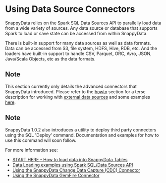# Using Data Source Connectors

SnappyData relies on the Spark SQL Data Sources API to parallelly load data from a wide variety of sources. Any data source or database that supports Spark to load or save state can be accessed from within SnappyData. 

There is built-in support for many data sources as well as data formats. Data can be accessed from S3, file system, HDFS, Hive, RDB, etc. And the loaders have built-in support to handle CSV, Parquet, ORC, Avro, JSON, Java/Scala Objects, etc as the data formats.

## Note
This section currently only details the advanced connectors that SnappyData introduced. Please refer to the [howto](#how-to) section for a terse description for working with [external data sources](howto/load_data_into_snappydata_tables.md) and some examples [here](howto/load_data_from_external_data_stores.md). 

## Note
SnappyData 1.0.2 also introduces a utility to deploy third party connectors using the SQL 'Deploy' command. Documentation and examples for how to use this command will soon follow. 


For more information see:
* [START HERE - How to load data into SnappyData Tables](howto/load_data_into_snappydata_tables.md)
* [Data Loading examples using Spark SQL/Data Sources API](howto/load_data_from_external_data_stores.md)
* [Using the SnappyData Change Data Capture (CDC) Connector](cdc_connector.md)
* [Using the SnappyData GemFire Connector](gemfire_connector.md)
